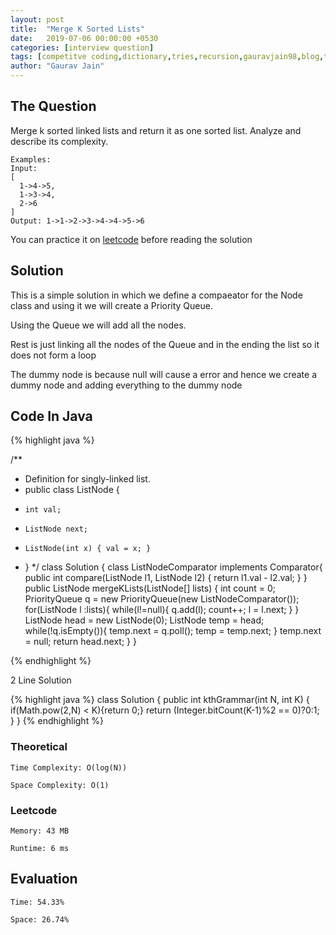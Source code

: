 ```yaml
---
layout: post
title:  "Merge K Sorted Lists"
date:   2019-07-06 00:00:00 +0530
categories: [interview question]
tags: [competitve coding,dictionary,tries,recursion,gauravjain98,blog,training,string,leetcode,hackerrank,hackerearth,american express]
author: "Gaurav Jain"
---
```


## The Question
    
Merge k sorted linked lists and return it as one sorted list. Analyze and describe its complexity.

```
Examples:
Input:
[
  1->4->5,
  1->3->4,
  2->6
]
Output: 1->1->2->3->4->4->5->6
```

You can practice it on [leetcode](https://leetcode.com/problems/merge-k-sorted-lists/) before reading the solution

## Solution

This is a simple solution in which we define a compaeator for the Node class and using it we will create a Priority Queue.

Using the Queue we will add all the nodes.

Rest is just linking all the nodes of the Queue and in the ending the list so it does not form a loop

The dummy node is because null will cause a error and hence we create a dummy node and adding everything to the dummy node

## Code In Java
{% highlight java %}

/**
 * Definition for singly-linked list.
 * public class ListNode {
 *     int val;
 *     ListNode next;
 *     ListNode(int x) { val = x; }
 * }
 */
class Solution {
    class ListNodeComparator implements Comparator<ListNode>{
        public int compare(ListNode l1, ListNode l2) {
            return l1.val - l2.val;
        }
    }
    public ListNode mergeKLists(ListNode[] lists) {
        int count = 0;
        PriorityQueue<ListNode> q = new PriorityQueue<ListNode>(new ListNodeComparator());
        for(ListNode l :lists){
            while(l!=null){
                q.add(l);
                count++;
                l = l.next;
            }
        }
        ListNode head = new ListNode(0);
        ListNode temp = head;
        while(!q.isEmpty()){
            temp.next = q.poll();
            temp = temp.next;
        }
        temp.next = null;
        return head.next;
    }
}

{% endhighlight %}

2 Line Solution

{% highlight java %}
class Solution {
    public int kthGrammar(int N, int K) {
        if(Math.pow(2,N) < K){return 0;}
        return (Integer.bitCount(K-1)%2 == 0)?0:1;
    }
}
{% endhighlight %}

### Theoretical

    Time Complexity: O(log(N))

    Space Complexity: O(1)

### Leetcode

    Memory: 43 MB

    Runtime: 6 ms

## Evaluation

    Time: 54.33%
    
    Space: 26.74%